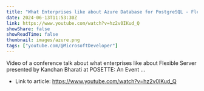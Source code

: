 ```yaml
---
title: "What Enterprises like about Azure Database for PostgreSQL - Flexible Server"
date: 2024-06-13T11:53:30Z
link: https://www.youtube.com/watch?v=hz2v0IKud_Q
showShare: false
showReadTime: false
thumbnail: images/azure.png
tags: ["youtube.com/@MicrosoftDeveloper"]
---
```

Video of a conference talk about what enterprises like about Flexible Server presented by Kanchan Bharati at POSETTE: An Event ...

- Link to article: https://www.youtube.com/watch?v=hz2v0IKud_Q
